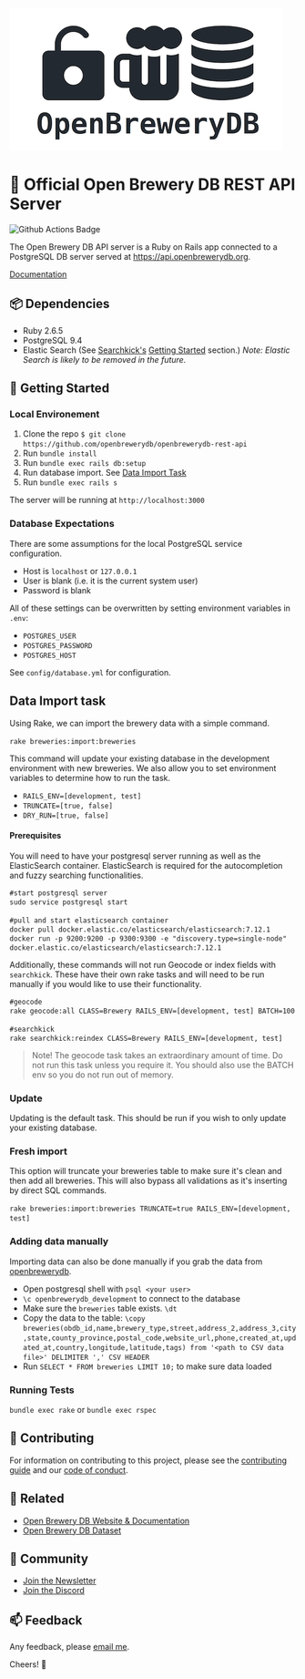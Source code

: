 ![Open Brewery DB Logo](OpenBreweryDBLogo.png)

# 🍻 Official Open Brewery DB REST API Server

![Github Actions Badge](https://github.com/chrisjm/openbrewerydb-rails-api/workflows/Build%20&%20Test%20Suite/badge.svg)

The Open Brewery DB API server is a Ruby on Rails app connected to a PostgreSQL DB server served at https://api.openbrewerydb.org.

[Documentation](https://www.openbrewerydb.org/)

## 📦 Dependencies

* Ruby 2.6.5
* PostgreSQL 9.4
* Elastic Search (See [Searchkick's](https://github.com/ankane/searchkick) [Getting Started](https://github.com/ankane/searchkick#getting-started) section.) _Note: Elastic Search is likely to be removed in the future._

## 🚀 Getting Started

### Local Environement

1. Clone the repo `$ git clone https://github.com/openbrewerydb/openbrewerydb-rest-api`
2. Run `bundle install`
3. Run `bundle exec rails db:setup`
4. Run database import. See [Data Import Task](#Data-Import-task)
5. Run `bundle exec rails s`


The server will be running at `http://localhost:3000`

### Database Expectations

There are some assumptions for the local PostgreSQL service configuration.

- Host is `localhost` or `127.0.0.1`
- User is blank (i.e. it is the current system user)
- Password is blank

All of these settings can be overwritten by setting environment variables in `.env`:

- `POSTGRES_USER`
- `POSTGRES_PASSWORD`
- `POSTGRES_HOST`

See `config/database.yml` for configuration.

## Data Import task
Using Rake, we can import the brewery data with a simple command.

`rake breweries:import:breweries`

This command will update your existing database in the development environment with new breweries. We also allow you to set environment variables to determine how to run the task.

- `RAILS_ENV=[development, test]`
- `TRUNCATE=[true, false]`
- `DRY_RUN=[true, false]`

#### Prerequisites
You will need to have your postgresql server running as well as the ElasticSearch container. ElasticSearch is required for the autocompletion and fuzzy searching functionalities.

```shell
#start postgresql server
sudo service postgresql start

#pull and start elasticsearch container
docker pull docker.elastic.co/elasticsearch/elasticsearch:7.12.1
docker run -p 9200:9200 -p 9300:9300 -e "discovery.type=single-node" docker.elastic.co/elasticsearch/elasticsearch:7.12.1
```

Additionally, these commands will not run Geocode or index fields with `searchkick`. These have their own rake tasks and will need to be run manually if you would like to use their functionality.
```
#geocode
rake geocode:all CLASS=Brewery RAILS_ENV=[development, test] BATCH=100

#searchkick
rake searchkick:reindex CLASS=Brewery RAILS_ENV=[development, test]
```

> Note! The geocode task takes an extraordinary amount of time. Do not run this task unless you require it. You should also use the BATCH env so you do not run out of memory.
### Update
Updating is the default task. This should be run if you wish to only update your existing database. 

### Fresh import
This option will truncate your breweries table to make sure it's clean and then add all breweries. This will also bypass all validations as it's inserting by direct SQL commands.

`rake breweries:import:breweries TRUNCATE=true RAILS_ENV=[development, test]`

### Adding data manually
Importing data can also be done manually if you grab the data from [openbrewerydb](https://github.com/openbrewerydb/openbrewerydb).
- Open postgresql shell with `psql <your user>`
- `\c openbrewerydb_development` to connect to the database
- Make sure the `breweries` table exists. `\dt`
- Copy the data to the table: `\copy breweries(obdb_id,name,brewery_type,street,address_2,address_3,city,state,county_province,postal_code,website_url,phone,created_at,updated_at,country,longitude,latitude,tags) from '<path to CSV data file>' DELIMITER ',' CSV HEADER`
- Run `SELECT * FROM breweries LIMIT 10;` to make sure data loaded

### Running Tests

`bundle exec rake` or `bundle exec rspec`

## 🤝 Contributing

For information on contributing to this project, please see the [contributing guide](CONTRIBUTING.md) and our [code of conduct](CODE_OF_CONDUCT.md).

## 🔗 Related

* [Open Brewery DB Website & Documentation](https://github.com/chrisjm/openbrewerydb-gatsby)
* [Open Brewery DB Dataset](https://github.com/openbrewerydb/openbrewerydb)

## 👾 Community

* [Join the Newsletter](http://eepurl.com/dBjS0j)
* [Join the Discord](https://discord.gg/SHtpdEN)

## 📫 Feedback

Any feedback, please [email me](mailto:chris@openbrewerydb.org).

Cheers! 🍻
